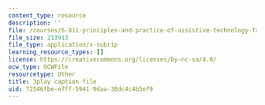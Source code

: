 ```yaml
---
content_type: resource
description: ''
file: /courses/6-811-principles-and-practice-of-assistive-technology-fall-2014/72546fbee7ff59419daa38dc4c4b5ef9_x18bMLW4eO4.vtt
file_size: 213913
file_type: application/x-subrip
learning_resource_types: []
license: https://creativecommons.org/licenses/by-nc-sa/4.0/
ocw_type: OCWFile
resourcetype: Other
title: 3play caption file
uid: 72546fbe-e7ff-5941-9daa-38dc4c4b5ef9
---
```

